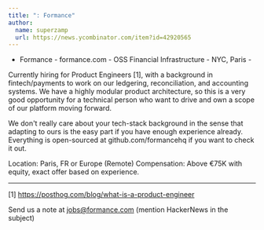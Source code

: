```yaml
---
title: ": Formance"
author:
  name: superzamp
  url: https://news.ycombinator.com/item?id=42920565
---
```

- Formance - formance.com - OSS Financial Infrastructure - NYC, Paris -

Currently hiring for Product Engineers [1], with a background in fintech&#x2F;payments to work on our ledgering, reconciliation, and accounting systems. We have a highly modular product architecture, so this is a very good opportunity for a technical person who want to drive and own a scope of our platform moving forward.

We don&#x27;t really care about your tech-stack background in the sense that adapting to ours is the easy part if you have enough experience already. Everything is open-sourced at github.com&#x2F;formancehq if you want to check it out.

Location: Paris, FR or Europe (Remote)
Compensation: Above €75K with equity, exact offer based on experience.

---

[1] <a href="https:&#x2F;&#x2F;posthog.com&#x2F;blog&#x2F;what-is-a-product-engineer">https:&#x2F;&#x2F;posthog.com&#x2F;blog&#x2F;what-is-a-product-engineer</a>

Send us a note at jobs@formance.com (mention HackerNews in the subject)
<JobApplication />
